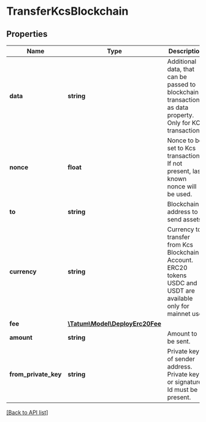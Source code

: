# TransferKcsBlockchain

## Properties

Name | Type | Description | Notes
------------ | ------------- | ------------- | -------------
**data** | **string** | Additional data, that can be passed to blockchain transaction as data property. Only for KCS transactions. | [optional]
**nonce** | **float** | Nonce to be set to Kcs transaction. If not present, last known nonce will be used. | [optional]
**to** | **string** | Blockchain address to send assets |
**currency** | **string** | Currency to transfer from Kcs Blockchain Account. ERC20 tokens USDC and USDT are available only for mainnet use. |
**fee** | [**\Tatum\Model\DeployErc20Fee**](DeployErc20Fee.md) |  | [optional]
**amount** | **string** | Amount to be sent. |
**from_private_key** | **string** | Private key of sender address. Private key, or signature Id must be present. |

[[Back to API list]](../../README.md#api-endpoints)
